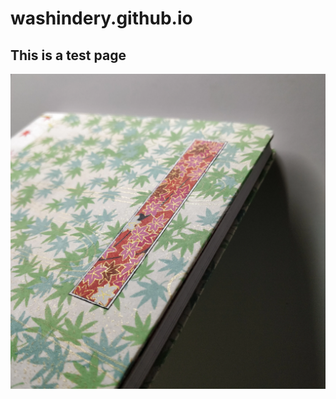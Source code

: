 # washindery.github.io
## This is a test page
![](https://github.com/washindery/washindery.github.io/raw/main/3A5%20Momiji%20Furin%20Front%204.webp)
